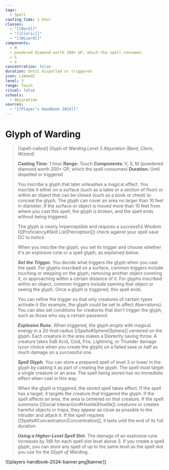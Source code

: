 ```yaml
---
tags:
  - Spell
casting_time: 1 hour
classes:
  - "[[Bard]]"
  - "[[Cleric]]"
  - "[[Wizard]]"
components:
  - M
  - powdered diamond worth 200+ GP, which the spell consumes
  - S
  - V
concentration: false
duration: Until dispelled or triggered
icon: LiWand2
level: 3
range: Touch
ritual: false
schools:
  - Abjuration
sources:
  - "[[Player's Handbook 2024]]"
---
```


# Glyph of Warding

>[!spell-callout] Glyph of Warding
>_Level 3 Abjuration (Bard, Cleric, Wizard)_
>
>**Casting Time:** 1 hour
>**Range:** Touch
>**Components:** V, S, M (powdered diamond worth 200+ GP, which the spell consumes)
>**Duration:** Until dispelled or triggered
>
>You inscribe a glyph that later unleashes a magical effect. You inscribe it either on a surface (such as a table or a section of floor) or within an object that can be closed (such as a book or chest) to conceal the glyph. The glyph can cover an area no larger than 10 feet in diameter. If the surface or object is moved more than 10 feet from where you cast this spell, the glyph is broken, and the spell ends without being triggered.
>
>The glyph is nearly imperceptible and requires a successful Wisdom ([[Proficiency#Skill List\|Perception]]) check against your spell save DC to notice.
>
>When you inscribe the glyph, you set its trigger and choose whether it's an explosive rune or a spell glyph, as explained below.
>
>**_Set the Trigger._** You decide what triggers the glyph when you cast the spell. For glyphs inscribed on a surface, common triggers include touching or stepping on the glyph, removing another object covering it, or approaching within a certain distance of it. For glyphs inscribed within an object, common triggers include opening that object or seeing the glyph. Once a glyph is triggered, this spell ends.
>
>You can refine the trigger so that only creatures of certain types activate it (for example, the glyph could be set to affect Aberrations). You can also set conditions for creatures that don't trigger the glyph, such as those who say a certain password.
>
>**_Explosive Rune._** When triggered, the glyph erupts with magical energy in a 20-foot-radius [[Spells#Sphere\|Sphere]] centered on the glyph. Each creature in the area makes a Dexterity saving throw. A creature takes 5d8 Acid, Cold, Fire, Lightning, or Thunder damage (your choice when you create the glyph) on a failed save or half as much damage on a successful one.
>
>**_Spell Glyph._** You can store a prepared spell of level 3 or lower in the glyph by casting it as part of creating the glyph. The spell must target a single creature or an area. The spell being stored has no immediate effect when cast in this way.
>
>When the glyph is triggered, the stored spell takes effect. If the spell has a target, it targets the creature that triggered the glyph. If the spell affects an area, the area is centered on that creature. If the spell summons [[Social Interaction#Hostile\|Hostile]] creatures or creates harmful objects or traps, they appear as close as possible to the intruder and attack it. If the spell requires [[Spells#Concentration\|Concentration]], it lasts until the end of its full duration.
>
>**_Using a Higher-Level Spell Slot._** The damage of an explosive rune increases by 1d8 for each spell slot level above 3. If you create a spell glyph, you can store any spell of up to the same level as the spell slot you use for the _Glyph of Warding_.


![[players-handbook-2024-banner.png|banner]]
